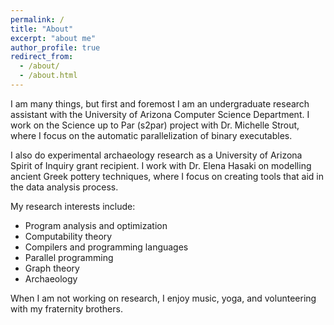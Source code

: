 ```yaml
---
permalink: /
title: "About"
excerpt: "about me"
author_profile: true
redirect_from: 
  - /about/
  - /about.html
---
```

I am many things, but first and foremost I am an undergraduate research assistant with the University of Arizona Computer Science Department.
I work on the Science up to Par (s2par) project with Dr. Michelle Strout,
where I focus on the automatic parallelization of binary executables.

I also do experimental archaeology research as a University of Arizona Spirit of Inquiry grant recipient.
I work with Dr. Elena Hasaki on modelling ancient Greek pottery techniques,
where I focus on creating tools that aid in the data analysis process.


My research interests include:
* Program analysis and optimization
* Computability theory
* Compilers and programming languages
* Parallel programming
* Graph theory
* Archaeology

When I am not working on research, I enjoy music, yoga, and volunteering with my fraternity brothers.


